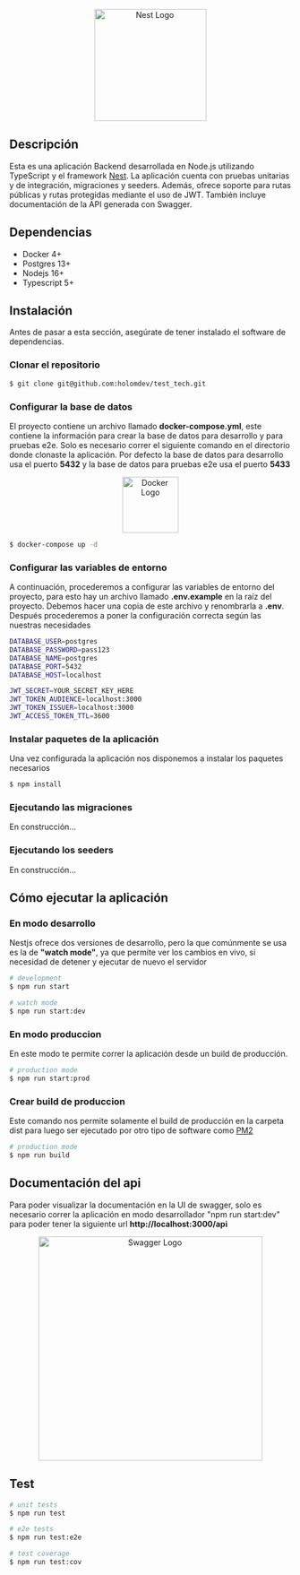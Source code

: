 <p align="center">
  <a href="http://nestjs.com/" target="blank"><img src="https://nestjs.com/img/logo-small.svg" width="200" alt="Nest Logo" /></a>
</p>

## Descripción

Esta es una aplicación Backend desarrollada en Node.js utilizando TypeScript y el framework [Nest](https://github.com/nestjs/nest). La aplicación cuenta con pruebas unitarias y de integración, migraciones y seeders. Además, ofrece soporte para rutas públicas y rutas protegidas mediante el uso de JWT. También incluye documentación de la API generada con Swagger.

## Dependencias

- Docker 4+
- Postgres 13+
- Nodejs 16+
- Typescript 5+

## Instalación

Antes de pasar a esta sección, asegúrate de tener instalado el software de dependencias.

### Clonar el repositorio

```bash
$ git clone git@github.com:holomdev/test_tech.git
```

### Configurar la base de datos

El proyecto contiene un archivo llamado **docker-compose.yml**, este contiene la información para crear la base de datos para desarrollo y para pruebas e2e.
Solo es necesario correr el siguiente comando en el directorio donde clonaste la aplicación.
Por defecto la base de datos para desarrollo usa el puerto **5432** y la base de datos para pruebas e2e usa el puerto **5433**

<p align="center">
  <a href="https://www.docker.com/" target="blank"><img src="https://www.docker.com/wp-content/uploads/2022/03/vertical-logo-monochromatic.png.webp" width="100" alt="Docker Logo" /></a>
</p>

```bash
$ docker-compose up -d
```

### Configurar las variables de entorno

A continuación, procederemos a configurar las variables de entorno del proyecto, para esto hay un archivo llamado **.env.example** en la raíz del proyecto.
Debemos hacer una copia de este archivo y renombrarla a **.env**. Después procederemos a poner la configuración correcta según las nuestras necesidades

```bash
DATABASE_USER=postgres
DATABASE_PASSWORD=pass123
DATABASE_NAME=postgres
DATABASE_PORT=5432
DATABASE_HOST=localhost

JWT_SECRET=YOUR_SECRET_KEY_HERE
JWT_TOKEN_AUDIENCE=localhost:3000
JWT_TOKEN_ISSUER=localhost:3000
JWT_ACCESS_TOKEN_TTL=3600
```

### Instalar paquetes de la aplicación

Una vez configurada la aplicación nos disponemos a instalar los paquetes necesarios

```bash
$ npm install
```

### Ejecutando las migraciones
En construcción...

### Ejecutando los seeders
En construcción...

## Cómo ejecutar la aplicación

### En modo desarrollo
Nestjs ofrece dos versiones de desarrollo, pero la que comúnmente se usa es la de **"watch mode"**, ya que permite ver los cambios en vivo, si necesidad de detener y ejecutar de nuevo el servidor

```bash
# development
$ npm run start

# watch mode
$ npm run start:dev
```

### En modo produccion
En este modo te permite correr la aplicación desde un build de producción.

```bash
# production mode
$ npm run start:prod
```

### Crear build de produccion
Este comando nos permite solamente el build de producción en la carpeta dist para luego ser ejecutado por otro tipo de software como [PM2](https://pm2.keymetrics.io/)
```bash
# production mode
$ npm run build
```

## Documentación del api

Para poder visualizar la documentación en la UI de swagger, solo es necesario correr la aplicación en modo desarrollador "npm run start:dev" para poder tener la siguiente url **http://localhost:3000/api**

<p align="center">
  <a href="https://swagger.io/" target="blank"><img src="https://static1.smartbear.co/swagger/media/images/tools/opensource/swagger_ui.png" width="400" alt="Swagger Logo" /></a>
</p>

## Test

```bash
# unit tests
$ npm run test

# e2e tests
$ npm run test:e2e

# test coverage
$ npm run test:cov
```
